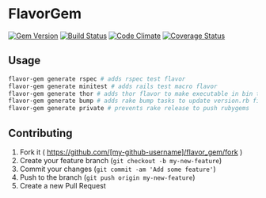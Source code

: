 # FlavorGem
[![Gem Version](https://img.shields.io/gem/v/flavor_gem.svg)](https://rubygems.org/gems/flavor_gem)
[![Build Status](https://img.shields.io/travis/iamdionysus/flavor_gem.svg)](https://travis-ci.org/iamdionysus/flavor_gem)
[![Code Climate](https://img.shields.io/codeclimate/github/iamdionysus/flavor_gem.svg)](https://codeclimate.com/github/iamdionysus/flavor_gem)
[![Coverage Status](https://img.shields.io/coveralls/iamdionysus/flavor_gem.svg)](https://coveralls.io/r/iamdionysus/flavor_gem)

## Usage

```bash
flavor-gem generate rspec # adds rspec test flavor
flavor-gem generate minitest # adds rails test macro flavor
flavor-gem generate thor # adds thor flavor to make executable in bin to use it
flavor-gem generate bump # adds rake bump tasks to update version.rb file easily
flavor-gem generate private # prevents rake release to push rubygems
```

## Contributing

1. Fork it ( https://github.com/[my-github-username]/flavor_gem/fork )
2. Create your feature branch (`git checkout -b my-new-feature`)
3. Commit your changes (`git commit -am 'Add some feature'`)
4. Push to the branch (`git push origin my-new-feature`)
5. Create a new Pull Request
